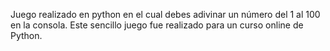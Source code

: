 Juego realizado en python en el cual debes adivinar un número del 1 al 100 en la consola.
Este sencillo juego fue realizado para un curso online de Python.
